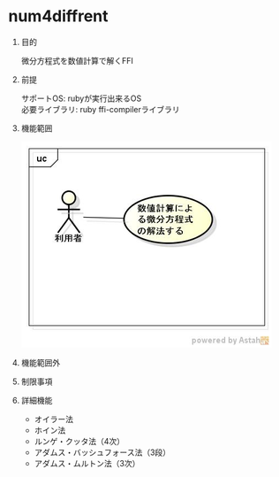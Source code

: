 num4diffrent
============
1. 目的

    微分方程式を数値計算で解くFFI

1. 前提

   サポートOS: rubyが実行出来るOS  
   必要ライブラリ:  ruby ffi-compilerライブラリ

1. 機能範囲

   ![num4diff](images/ucNumDiff.jpg)

1. 機能範囲外

1. 制限事項

1. 詳細機能
    * オイラー法
    * ホイン法
    * ルンゲ・クッタ法（4次）
    * アダムス・バッシュフォース法（3段）
    * アダムス・ムルトン法（3次）
    
